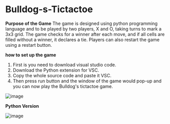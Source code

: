# Bulldog-s-Tictactoe
**Purpose of the Game**
The game is designed using python programming language and to be played by two players, X and O, taking turns to mark a 3x3 grid. The game checks for a winner after each move, and if all cells are filled without a winner, it declares a tie. Players can also restart the game using a restart button. 

**how to set up the game**
1. First is you need to download visual studio code.
2. Download the Python extension for VSC.
3. Copy the whole source code and paste it VSC.
4. Then press run button and the window of the game would pop-up and you can now play the Bulldog's tictactoe game.

![image](https://github.com/user-attachments/assets/6045b6b7-fb8b-44e2-8f6a-e4ebd1f648f5)


**Python Version**

![image](https://github.com/user-attachments/assets/d990f861-2813-4d4e-9eb3-81e02186ca2d)





